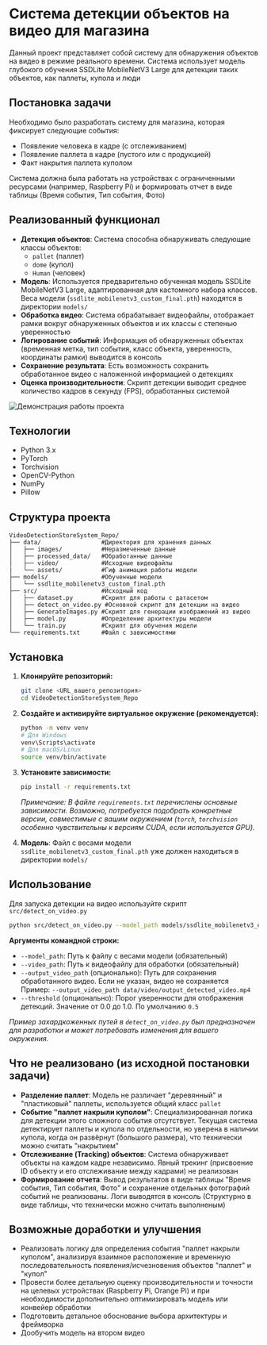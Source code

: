 # Система детекции объектов на видео для магазина

Данный проект представляет собой систему для обнаружения объектов на видео в режиме реального времени. Система использует модель глубокого обучения SSDLite MobileNetV3 Large для детекции таких объектов, как паллеты, купола и люди

## Постановка задачи

Необходимо было разработать систему для магазина, которая фиксирует следующие события:
- Появление человека в кадре (с отслеживанием)
- Появление паллета в кадре (пустого или с продукцией)
- Факт накрытия паллета куполом

Система должна была работать на устройствах с ограниченными ресурсами (например, Raspberry Pi) и формировать отчет в виде таблицы (Время события, Тип события, Фото)

## Реализованный функционал

- **Детекция объектов**: Система способна обнаруживать следующие классы объектов:
    - `pallet` (паллет)
    - `dome` (купол)
    - `Human` (человек)
- **Модель**: Используется предварительно обученная модель SSDLite MobileNetV3 Large, адаптированная для кастомного набора классов. Веса модели (`ssdlite_mobilenetv3_custom_final.pth`) находятся в директории `models/`
- **Обработка видео**: Система обрабатывает видеофайлы, отображает рамки вокруг обнаруженных объектов и их классы с степенью уверенностью
- **Логирование событий**: Информация об обнаруженных объектах (временная метка, тип события, класс объекта, уверенность, координаты рамки) выводится в консоль
- **Сохранение результата**: Есть возможность сохранить обработанное видео с наложенной информацией о детекциях
- **Оценка производительности**: Скрипт детекции выводит среднее количество кадров в секунду (FPS), обработанных системой

![Демонстрация работы проекта](assets/2025-06-05-09-18-22.gif)

## Технологии

- Python 3.x
- PyTorch
- Torchvision
- OpenCV-Python
- NumPy
- Pillow

## Структура проекта

```
VideoDetectionStoreSystem_Repo/
├── data/                 #Директория для хранения данных
│   ├── images/           #Неразмеченные данные
│   ├── processed_data/   #Обработанные данные
│   ├── video/            #Исходные видеофайлы
|   └── assets/           #Гиф анимация работы модели
├── models/               #Обученные модели
│   └── ssdlite_mobilenetv3_custom_final.pth
├── src/                  #Исходный код
│   ├── dataset.py        #Скрипт для работы с датасетом
│   ├── detect_on_video.py #Основной скрипт для детекции на видео
│   ├── GenerateImages.py #Скрипт для генерации изображений из видео
│   ├── model.py          #Определение архитектуры модели
│   └── train.py          #Скрипт для обучения модели
└── requirements.txt      #Файл с зависимостями
```

## Установка

1.  **Клонируйте репозиторий:**
    ```bash
    git clone <URL_вашего_репозитория>
    cd VideoDetectionStoreSystem_Repo
    ```

2.  **Создайте и активируйте виртуальное окружение (рекомендуется):**
    ```bash
    python -m venv venv
    # Для Windows
    venv\Scripts\activate
    # Для macOS/Linux
    source venv/bin/activate
    ```

3.  **Установите зависимости:**
    ```bash
    pip install -r requirements.txt
    ```
    *Примечание: В файле `requirements.txt` перечислены основные зависимости. Возможно, потребуется подобрать конкретные версии, совместимые с вашим окружением (`torch`, `torchvision` особенно чувствительны к версиям CUDA, если используется GPU).*

4.  **Модель**: Файл с весами модели `ssdlite_mobilenetv3_custom_final.pth` уже должен находиться в директории `models/`

## Использование

Для запуска детекции на видео используйте скрипт `src/detect_on_video.py`

```bash
python src/detect_on_video.py --model_path models/ssdlite_mobilenetv3_custom_final.pth --video_path data/video/your_video_file.mp4 --threshold 0.5
```

**Аргументы командной строки:**
-   `--model_path`: Путь к файлу с весами модели (обязательный)
-   `--video_path`: Путь к видеофайлу для обработки (обязательный)
-   `--output_video_path` (опционально): Путь для сохранения обработанного видео. Если не указан, видео не сохраняется
    Пример: `--output_video_path data/video/output_detected_video.mp4`
-   `--threshold` (опционально): Порог уверенности для отображения детекций. Значение от 0.0 до 1.0. По умолчанию `0.5`

*Пример захардкоженных путей в `detect_on_video.py` был предназначен для разработки и может потребовать изменения для вашего окружения.*

## Что не реализовано (из исходной постановки задачи)

-   **Разделение паллет**: Модель не различает "деревянный" и "пластиковый" паллеты, используется общий класс `pallet`
-   **Событие "паллет накрыли куполом"**: Специализированная логика для детекции этого сложного события отсутствует. Текущая система детектирует паллеты и купола по отдельности, но уверена в наличии купола, когда он развёрнут (большого размера), что технически можно считать "накрытием"
-   **Отслеживание (Tracking) объектов**: Система обнаруживает объекты на каждом кадре независимо. Явный трекинг (присвоение ID объекту и его отслеживание между кадрами) не реализован
-   **Формирование отчета**: Вывод результатов в виде таблицы "Время события, Тип события, Фото" и сохранение отдельных фотографий событий не реализованы. Логи выводятся в консоль (Структурно в виде таблицы, что технически можно считать выполненым)


## Возможные доработки и улучшения

-   Реализовать логику для определения события "паллет накрыли куполом", анализируя взаимное расположение и временную последовательность появления/исчезновения объектов "паллет" и "купол"
-   Провести более детальную оценку производительности и точности на целевых устройствах (Raspberry Pi, Orange Pi) и при необходимости дополнительно оптимизировать модель или конвейер обработки
-   Подготовить детальное обоснование выбора архитектуры и фреймворка
-   Дообучить модель на втором видео